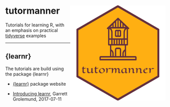 tutormanner <img src="hex_sticker/tutormanner_hex.png" align="right" width="300"/>
==========================================================

Tutorials for learning R, with an emphasis on practical [tidyverse](https://www.tidyverse.org/) examples


***

## {learnr}

The tutorials are build using the package {learnr}

* [{learnr}](https://rstudio.github.io/learnr/) package website

* [Introducing learnr](https://blog.rstudio.com/2017/07/11/introducing-learnr/), Garrett Grolemund, 2017-07-11


